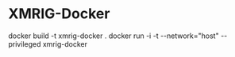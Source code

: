 # XMRIG-Docker

docker build -t xmrig-docker .
docker run -i -t --network="host" --privileged xmrig-docker
